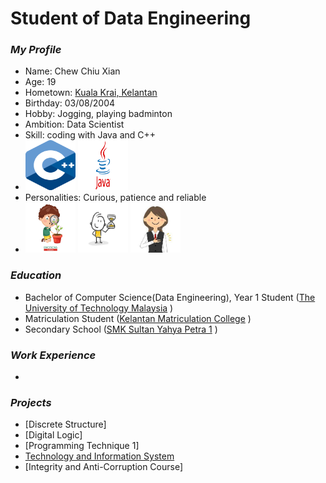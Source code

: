 # Student of Data Engineering
### _My Profile_
- Name: Chew Chiu Xian
- Age: 19
- Hometown: [Kuala Krai, Kelantan](https://www.google.com/maps/place/Kuala+Krai,+Kelantan/@5.4296709,101.8549791,10z/data=!3m1!4b1!4m6!3m5!1s0x31b670a18abc418f:0xb744c535a768028f!8m2!3d5.530813!4d102.2018512!16zL20vMGZ0NXE4?entry=ttu)
- Birthday: 03/08/2004
- Hobby: Jogging, playing badminton
- Ambition: Data Scientist
- Skill: coding with Java and C++
- <img src="./images/ISO_C++_Logo.svg.png" height=80 width=80> <img src="./images/Java-Logo.png" height=80 width=80> 
- Personalities: Curious, patience and reliable
- <img src="./images/depositphotos_190573646-stock-illustration-vector-illustration-curious-kid-emotion.jpg" height=80 width=80>
  <img src="./images/360_F_177109288_l0zKEkM0ifKINUanzLgtqvRGcJFVCs3o.jpg" height=80 width=80>
  <img src="./images/download.jpeg" height=80 width=80>

### _Education_
- Bachelor of Computer Science(Data Engineering), Year 1 Student  ([The University of Technology Malaysia](https://www.utm.my/) )
- Matriculation Student  ([Kelantan Matriculation College](http://www.kmkt.matrik.edu.my/) )
- Secondary School  ([SMK Sultan Yahya Petra 1](https://www.facebook.com/SmkSultanYahyaPetra1yps/?locale=ms_MY) )

### _Work Experience_
- 

### _Projects_
- [Discrete Structure]
- [Digital Logic]
- [Programming Technique 1]
- [Technology and Information System](https://github.com/cxchew/TIS)
- [Integrity and Anti-Corruption Course]
